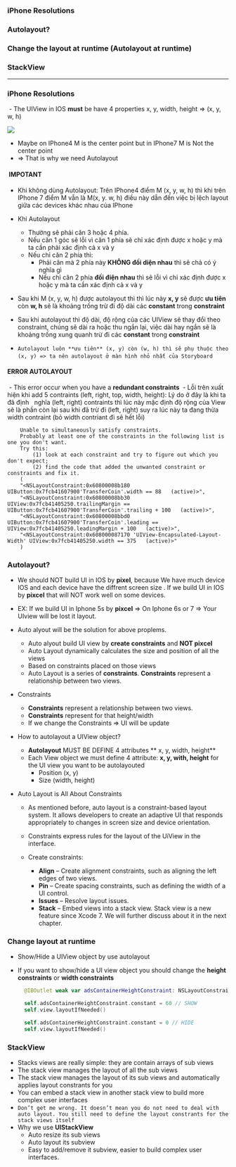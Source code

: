 ### iPhone Resolutions
### Autolayout?
### Change the layout at runtime (Autolayout at runtime)
### StackView

--------------------------------------------------------
### iPhone Resolutions
  - The UIView in IOS **must** be have 4 properties x, y, width, height => (x, y, w, h)
  
  ![](https://github.com/leminhtuan2015/Today-I-Learn/blob/master/swift/images/ios_resolution_small.png)

 -  Maybe on IPhone4 M is the center point but in IPhone7 M is Not the center point
 - => That is why we need Autolayout
 
####  IMPOTANT
- Khi không dùng Autolayout: Trên IPhone4 điểm M (x, y, w, h) thì khi trên IPhone 7 điểm M vẫn là M(x, y. w, h) điều này dẫn đến việc bị lệch layout giữa các devices khác nhau của IPhone

- Khi Autolayout
  - Thường sẽ phải căn 3 hoặc 4 phía.
  - Nếu căn 1 góc sẽ lỗi vì căn 1 phía sẽ chỉ xác định được x hoặc y mà ta cần phải xác định cả x và y
  - Nếu chỉ căn 2 phía thì:
    - Phải căn  mà 2 phía này **KHÔNG đối diện nhau** thì sẽ chả có ý nghĩa gì
    - Nếu chỉ căn 2 phía **đối điện nhau** thì sẽ lỗi vì chỉ xác định được x hoặc y mà ta cần xác định cả x và y
 - Sau khi M (x, y, w, h) được autolayout thì thì lúc này **x, y** sẽ được **ưu tiên** còn **w, h** sẽ là khoảng trống trừ đi độ dài các **constant** trong **constraint**
 - Sau khi autolayout thì độ dài, độ rộng của các UIView sẽ thay đổi theo constraint, chúng sẽ dài ra hoặc thu ngắn lại, việc dài hay ngắn sẽ là khoảng trống xung quanh trừ đi các **constant** trong **constraint**
 - `Autolayout luôn **ưu tiên** (x, y) còn (w, h) thì sẽ phụ thuộc theo (x, y) => ta nên autolayout ở màn hình nhỏ nhất của Storyboard`
  
#### ERROR AUTOLAYOUT
  - This error occur when you have a **redundant constraints**
  - Lỗi trên xuất hiện khi add 5 contraints (left, right, top, width, height): Lý do ở đây là khi ta đã định
   nghĩa (left, right) contraints thì lúc này mặc định độ rộng của View sẽ là phần còn lại sau khi đã trừ đi (left, right) suy ra lúc này ta đang thừa width contraint (bỏ width contriant đi sẽ hết lỗi)
  
```error
	Unable to simultaneously satisfy constraints.
	Probably at least one of the constraints in the following list is one you don't want. 
	Try this: 
		(1) look at each constraint and try to figure out which you don't expect; 
		(2) find the code that added the unwanted constraint or constraints and fix it. 
	(
	"<NSLayoutConstraint:0x60800008b180 UIButton:0x7fcb41607900'TransferCoin'.width == 88   (active)>",
	"<NSLayoutConstraint:0x60800008bb30 UIView:0x7fcb41405250.trailingMargin == UIButton:0x7fcb41607900'TransferCoin'.trailing + 100   (active)>",
	"<NSLayoutConstraint:0x60800008bbd0 UIButton:0x7fcb41607900'TransferCoin'.leading == UIView:0x7fcb41405250.leadingMargin + 100   (active)>",
	"<NSLayoutConstraint:0x608000087170 'UIView-Encapsulated-Layout-Width' UIView:0x7fcb41405250.width == 375   (active)>"
	)
```
 
### Autolayout?
 - We should NOT build UI in IOS by **pixel**, because We have much device IOS and each device have the diffrent screen size . If we build UI in IOS by **pixcel** that will NOT work well on some devices.
   
 - EX: If we build UI in Iphone 5s by **pixcel** => On Iphone 6s or 7 => Your UIview will be lost it layout.
   
 - Auto alyout will be the solution for above proplems.
   - Auto alyout build UI view by **create constraints** and **NOT pixcel**
   - Auto Layout dynamically calculates the size and position of all the views
   - Based on constraints placed on those views
   - Auto Layout is a series of **constraints**. **Constraints** represent a relationship between two views.
   
 - Constraints
   - **Constraints** represent a relationship between two views.
   - **Constraints** represent for that height/width
   - If we change the Constraints => UI will be update

 - How to autolayout a UIView object?
   - **Autolayout** MUST BE DEFINE 4 attributes ** x, y, width, height**
   - Each View object we must define 4 attribute: **x, y, with, height** for the UI view you want to be autolayouted
     - Position (x, y)
     - Size (width, height)
     
- Auto Layout is All About Constraints
   - As mentioned before, auto layout is a constraint-based layout system. It allows developers to create an adaptive UI that responds appropriately to changes in screen size and device orientation.
   - Constraints express rules for the layout of the UiView in the interface.
  
   - Create constraints: 
        - **Align** – Create alignment constraints, such as aligning the left edges of two views.
        - **Pin** – Create spacing constraints, such as defining the width of a UI control.
        - **Issues** – Resolve layout issues.
        - **Stack** – Embed views into a stack view. Stack view is a new feature since Xcode 7. We will further discuss about it in the next chapter.
    
### Change layout at runtime
  - Show/Hide a UIView object by use autolayout
  - If you want to show/hide a UI view object you should change the **height constraints** or **width constraints**
  
    ```swift
      @IBOutlet weak var adsContainerHeightConstraint: NSLayoutConstraint!

      self.adsContainerHeightConstraint.constant = 60 // SHOW
      self.view.layoutIfNeeded()

      self.adsContainerHeightConstraint.constant = 0 // HIDE
      self.view.layoutIfNeeded()
    ```
    
### StackView
  - Stacks views are really simple: they are contain arrays of sub views
  - The stack view manages the layout of all the sub views
  - The stack view manages the layout of its sub views and automatically applies layout constrants for you
  - You can embed a stack view in another stack view to build more complex user interfaces
  - `Don’t get me wrong. It doesn’t mean you do not need to deal with auto layout. You still need to define the layout constrants for the stack views itself`
  - Why we use **UIStackView**
    - Auto resize its sub views
    - Auto layout its subview
    - Easy to add/remove it subview, easier to build complex user interfaces.
